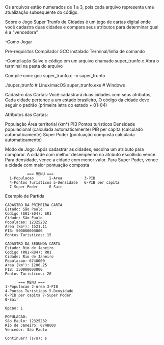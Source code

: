 Os arquivos estão numerados de 1 a 3, pois cada arquivo representa uma atualização subsequente do código.


Sobre o Jogo
Super Trunfo de Cidades é um jogo de cartas digital onde você cadastra duas cidades e compara seus atributos para determinar qual é a "vencedora" 

-Como Jogar

Pré-requisitos
Compilador GCC instalado
Terminal/linha de comando

-Compilação
Salve o código em um arquivo chamado super_trunfo.c
Abra o terminal na pasta do arquivo

Compile com: 
gcc super_trunfo.c -o super_trunfo

./super_trunfo  # Linux/macOS
super_trunfo.exe  # Windows


Cadastro das Cartas:
Você cadastrará duas cidades com seus atributos, Cada cidade pertence a um estado brasileiro, O código da cidade deve seguir o padrão (primeira letra do estado + 01-04)

Atributos das Cartas:

População
Área territorial (km²)
PIB
Pontos turísticos
Densidade populacional (calculada automaticamente)
PIB per capita (calculado automaticamente)
Super Poder (pontuação composta calculada automaticamente)

Modo de Jogo:
Após cadastrar as cidades, escolha um atributo para comparar. A cidade com melhor desempenho no atributo escolhido vence. Para densidade, vence a cidade com menor valor. Para Super Poder, vence a cidade com maior pontuação composta

              === MENU ===
      1-Populacao       2-Area          3-PIB
      4-Pontos Turisticos 5-Densidade   6-PIB per capita  
      7-Super Poder     0-Sair


Exemplo de Partida


    CADASTRO DA PRIMEIRA CARTA
    Estado: São Paulo
    Codigo (S01-S04): S01
    Cidade: São Paulo
    Populacao: 12325232
    Area (km²): 1521.11
    PIB: 500000000000
    Pontos Turisticos: 15

    CADASTRO DA SEGUNDA CARTA
    Estado: Rio de Janeiro
    Codigo (R01-R04): R01
    Cidade: Rio de Janeiro
    Populacao: 6748000
    Area (km²): 1200.25
    PIB: 350000000000
    Pontos Turisticos: 20

          === MENU ===
    1-Populacao 2-Area 3-PIB
    4-Pontos Turisticos 5-Densidade
    6-PIB per capita 7-Super Poder
    0-Sair
      
    Opcao: 1

    POPULACAO:
    São Paulo: 12325232
    Rio de Janeiro: 6748000
    Vencedor: São Paulo

    Continuar? (s/n): s

